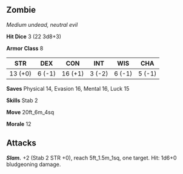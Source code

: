 ## Zombie

*Medium undead, neutral evil*

**Hit Dice** 3 (22 3d8+3)

**Armor Class** 8

| STR     | DEX     | CON     | INT     | WIS     | CHA     |
|---------|---------|---------|---------|---------|---------|
| 13 (+0) |  6 (-1) | 16 (+1) |  3 (-2) |  6 (-1) |  5 (-1) |

**Saves** Physical 14, Evasion 16, Mental 16, Luck 15

**Skills** Stab 2

**Move** 20ft_6m_4sq

**Morale** 12

## Attacks

***Slam.*** +2 (Stab 2 STR +0), reach 5ft_1.5m_1sq, one target. Hit: 1d6+0 bludgeoning damage.

